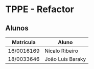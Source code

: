 # TPPE - Refactor


## Alunos

|Matrícula | Aluno |
| -- | -- |
| 16/0016169  |  Nícalo Ribeiro |
| 18/0033646  |  João Luis Baraky |
